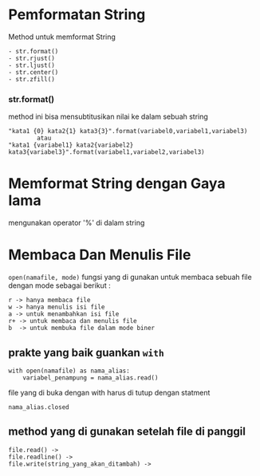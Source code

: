 # Pemformatan String
Method untuk memformat String
```
- str.format()
- str.rjust()
- str.ljust()
- str.center()
- str.zfill()

```

### str.format()
method ini bisa mensubtitusikan nilai ke dalam sebuah string  
```
"kata1 {0} kata2{1} kata3{3}".format(variabel0,variabel1,variabel3)
        atau
"kata1 {variabel1} kata2{variabel2} kata3{variabel3}".format(variabel1,variabel2,variabel3)
```

# Memformat String dengan Gaya lama
mengunakan operator '%' di dalam string

# Membaca Dan Menulis File
`open(namafile, mode)` fungsi yang di gunakan untuk membaca sebuah file dengan mode sebagai berikut :
```
r -> hanya membaca file
w -> hanya menulis isi file
a -> untuk menambahkan isi file
r+ -> untuk membaca dan menulis file
b  -> untuk membuka file dalam mode biner
```

## prakte yang baik guankan `with`
```
with open(namafile) as nama_alias:
    variabel_penampung = nama_alias.read()
```
file yang di buka dengan with harus di tutup dengan statment
```
nama_alias.closed
```

## method yang di gunakan setelah file di panggil
```
file.read() ->
file.readline() ->
file.write(string_yang_akan_ditambah) ->
```
